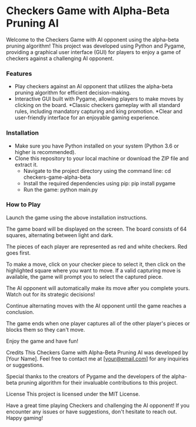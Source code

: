 # Checkers Game with Alpha-Beta Pruning AI

Welcome to the Checkers Game with AI opponent using the alpha-beta pruning algorithm! This project was developed using Python and Pygame, providing a graphical user interface (GUI) for players to enjoy a game of checkers against a challenging AI opponent.

### Features
* Play checkers against an AI opponent that utilizes the alpha-beta pruning algorithm for
  efficient decision-making.
* Interactive GUI built with Pygame, allowing players to make moves by clicking on the board.
*Classic checkers gameplay with all standard rules, including mandatory capturing and king promotion.
*Clear and user-friendly interface for an enjoyable gaming experience.

### Installation
* Make sure you have Python installed on your system (Python 3.6 or higher is recommended).
* Clone this repository to your local machine or download the ZIP file and extract it.
  * Navigate to the project directory using the command line: cd checkers-game-alpha-beta
  * Install the required dependencies using pip: pip install pygame
  * Run the game: python main.py

### How to Play
Launch the game using the above installation instructions.

The game board will be displayed on the screen. The board consists of 64 squares, alternating between light and dark.

The pieces of each player are represented as red and white checkers. Red goes first.

To make a move, click on your checker piece to select it, then click on the highlighted square where you want to move. If a valid capturing move is available, the game will prompt you to select the captured piece.

The AI opponent will automatically make its move after you complete yours. Watch out for its strategic decisions!

Continue alternating moves with the AI opponent until the game reaches a conclusion.

The game ends when one player captures all of the other player's pieces or blocks them so they can't move.

Enjoy the game and have fun!

Credits
This Checkers Game with Alpha-Beta Pruning AI was developed by [Your Name]. Feel free to contact me at [your@email.com] for any inquiries or suggestions.

Special thanks to the creators of Pygame and the developers of the alpha-beta pruning algorithm for their invaluable contributions to this project.

License
This project is licensed under the MIT License.

Have a great time playing Checkers and challenging the AI opponent! If you encounter any issues or have suggestions, don't hesitate to reach out. Happy gaming!
